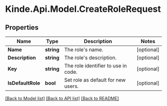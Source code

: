 # Kinde.Api.Model.CreateRoleRequest

## Properties

Name | Type | Description | Notes
------------ | ------------- | ------------- | -------------
**Name** | **string** | The role&#39;s name. | [optional] 
**Description** | **string** | The role&#39;s description. | [optional] 
**Key** | **string** | The role identifier to use in code. | [optional] 
**IsDefaultRole** | **bool** | Set role as default for new users. | [optional] 

[[Back to Model list]](../README.md#documentation-for-models) [[Back to API list]](../README.md#documentation-for-api-endpoints) [[Back to README]](../README.md)

